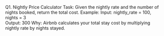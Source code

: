 Q1. Nightly Price Calculator
Task:
Given the nightly rate and the number of nights booked, return the total cost.
Example:
Input: nightly_rate = 100, nights = 3  
Output: 300
Why: Airbnb calculates your total stay cost by multiplying nightly rate by nights stayed.